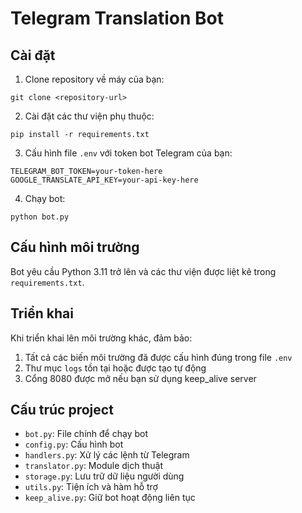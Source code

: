 
# Telegram Translation Bot

## Cài đặt

1. Clone repository về máy của bạn:
```
git clone <repository-url>
```

2. Cài đặt các thư viện phụ thuộc:
```
pip install -r requirements.txt
```

3. Cấu hình file `.env` với token bot Telegram của bạn:
```
TELEGRAM_BOT_TOKEN=your-token-here
GOOGLE_TRANSLATE_API_KEY=your-api-key-here
```

4. Chạy bot:
```
python bot.py
```

## Cấu hình môi trường

Bot yêu cầu Python 3.11 trở lên và các thư viện được liệt kê trong `requirements.txt`.

## Triển khai

Khi triển khai lên môi trường khác, đảm bảo:
1. Tất cả các biến môi trường đã được cấu hình đúng trong file `.env`
2. Thư mục `logs` tồn tại hoặc được tạo tự động
3. Cổng 8080 được mở nếu bạn sử dụng keep_alive server

## Cấu trúc project
- `bot.py`: File chính để chạy bot
- `config.py`: Cấu hình bot
- `handlers.py`: Xử lý các lệnh từ Telegram
- `translator.py`: Module dịch thuật
- `storage.py`: Lưu trữ dữ liệu người dùng
- `utils.py`: Tiện ích và hàm hỗ trợ
- `keep_alive.py`: Giữ bot hoạt động liên tục
